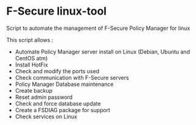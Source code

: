 # F-Secure linux-tool
 Script to automate the management of F-Secure Policy Manager for linux


This script allows :

 - Automate Policy Manager server install on Linux (Debian, Ubuntu and CentOS atm)
 - Install HotFix
 - Check and modify the ports used
 - Check communication with F-Secure servers
 - Policy Manager Database maintenance
 - Create backup
 - Reset admin password
 - Check and force database update
 - Create a FSDIAG package for support
 - Check services on Linux
 
